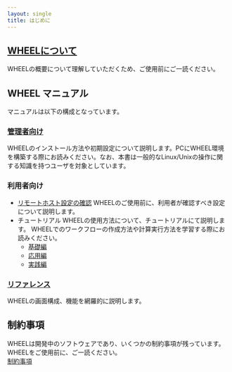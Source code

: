 ```yaml
---
layout: single
title: はじめに
---
```


## [WHEELについて](about/)
WHEELの概要について理解していただくため、ご使用前にご一読ください。

## WHEEL マニュアル
マニュアルは以下の構成となっています。

### [管理者向け](how_to_boot/)
WHEELのインストール方法や初期設定について説明します。PCにWHEEL環境を構築する際にお読みください。なお、本書は一般的なLinux/Unixの操作に関する知識を持つユーザを対象としています。

### 利用者向け
* [リモートホスト設定の確認](preparation_before_use/)
WHEELのご使用前に、利用者が確認すべき設定について説明します。
* チュートリアル
WHEELの使用方法について、チュートリアルにて説明します。
WHEELでのワークフローの作成方法や計算実行方法を学習する際にお読みください。
  * [基礎編](tutorial/1_basic_tutorial/)
  * [応用編](tutorial/2_advanced_tutorial/)
  * [実践編](tutorial/3_application_tutorial/)

### [リファレンス](reference/)
WHEELの画面構成、機能を網羅的に説明します。

## 制約事項
WHEELは開発中のソフトウェアであり、いくつかの制約事項が残っています。
WHEELをご使用前に、ご一読ください。  
[制約事項](attention/)